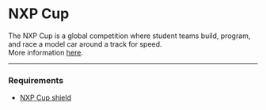 # NXP Cup
The NXP Cup is a global competition where student teams build, program, and race a model car around a track for speed.  
More information [here](https://community.nxp.com/docs/DOC-1284).

---

### Requirements
+ [NXP Cup shield](https://community.nxp.com/docs/DOC-93914)